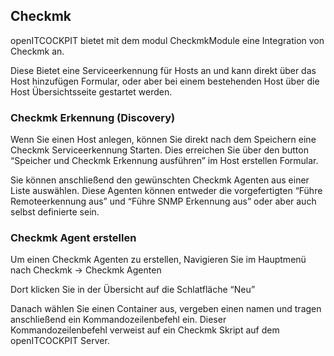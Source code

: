 ## Checkmk

openITCOCKPIT bietet mit dem modul CheckmkModule eine Integration von Checkmk an.

Diese Bietet eine Serviceerkennung für Hosts an und kann direkt über das Host hinzufügen Formular, oder aber bei einem bestehenden Host über die Host Übersichtsseite gestartet werden.

### Checkmk Erkennung (Discovery)

Wenn Sie einen Host anlegen, können Sie direkt nach dem Speichern eine Checkmk Serviceerkennung Starten. Dies erreichen Sie über den button “Speicher und Checkmk Erkennung ausführen” im Host erstellen Formular. 

Sie können anschließend den gewünschten Checkmk Agenten aus einer Liste auswählen. Diese Agenten können entweder die vorgefertigten “Führe Remoteerkennung aus” und “Führe SNMP Erkennung aus” oder aber auch selbst definierte sein.

### Checkmk Agent erstellen

Um einen Checkmk Agenten zu erstellen, Navigieren Sie im Hauptmenü nach Checkmk → Checkmk Agenten

Dort klicken Sie in der Übersicht auf die Schlatfläche “Neu”

Danach wählen Sie einen Container aus, vergeben einen namen und tragen anschließend ein Kommandozeilenbefehl ein. Dieser Kommandozeilenbefehl verweist auf ein Checkmk Skript auf dem openITCOCKPIT Server.